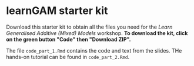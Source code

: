 # learnGAM starter kit

Download this starter kit to obtain all the files you need for the *Learn Generalised Additive (Mixed) Models* workshop. **To download the kit, click on the green button "Code" then "Download ZIP".**

The file `code_part_1.Rmd` contains the code and text from the slides. THe hands-on tutorial can be found in `code_part_2.Rmd`.

